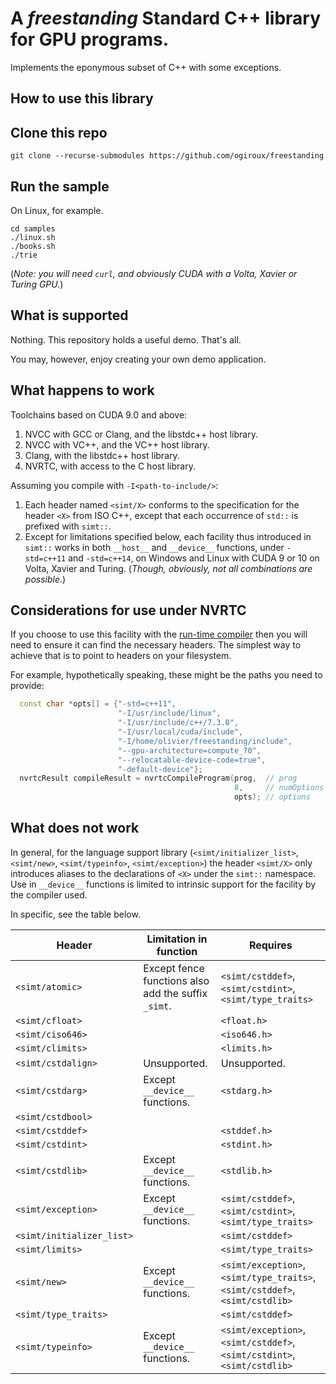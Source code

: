 # A _freestanding_ Standard C++ library for GPU programs.

Implements the eponymous subset of C++ with some exceptions.

## How to use this library

## Clone this repo

```
git clone --recurse-submodules https://github.com/ogiroux/freestanding
```

## Run the sample

On Linux, for example.

```
cd samples
./linux.sh
./books.sh
./trie
```

(_Note: you will need `curl`, and obviously CUDA with a Volta, Xavier or Turing GPU._)

## What is supported

Nothing. This repository holds a useful demo. That's all.

You may, however, enjoy creating your own demo application.

## What happens to work

Toolchains based on CUDA 9.0 and above:
1. NVCC with GCC or Clang, and the libstdc++ host library.
2. NVCC with VC++, and the VC++ host library.
3. Clang, with the libstdc++ host library.
4. NVRTC, with access to the C host library.

Assuming you compile with `-I<path-to-include/>`:
1. Each header named `<simt/X>` conforms to the specification for the header `<X>` from ISO C++, except that each occurrence of `std::` is prefixed with `simt::`.
2. Except for limitations specified below, each facility thus introduced in `simt::` works in both `__host__` and `__device__` functions, under `-std=c++11` and `-std=c++14`, on Windows and Linux with CUDA 9 or 10 on Volta, Xavier and Turing. (_Though, obviously, not all combinations are possible._)

## Considerations for use under NVRTC

If you choose to use this facility with the [run-time compiler](https://docs.nvidia.com/cuda/nvrtc/index.html) then you will need to ensure it can find the necessary headers. The simplest way to achieve that is to point to headers on your filesystem.

For example, hypothetically speaking, these might be the paths you need to provide:

```c++
  const char *opts[] = {"-std=c++11",
                        "-I/usr/include/linux",
                        "-I/usr/include/c++/7.3.0",
                        "-I/usr/local/cuda/include",
                        "-I/home/olivier/freestanding/include",
                        "--gpu-architecture=compute_70",
                        "--relocatable-device-code=true",
                        "-default-device"};
  nvrtcResult compileResult = nvrtcCompileProgram(prog,  // prog
                                                  8,     // numOptions
                                                  opts); // options
```

## What does not work

In general, for the language support library (`<simt/initializer_list>`, `<simt/new>`, `<simt/typeinfo>`, `<simt/exception>`) the header `<simt/X>` only introduces aliases to the declarations of `<X>` under the `simt::` namespace. Use in `__device__` functions is limited to intrinsic support for the facility by the compiler used.
  
In specific, see the table below.

| Header | Limitation in function | Requires | 
| ----------------------- | ------------------------------------------------------------ | ------------------------------------------------------------ |
| `<simt/atomic>`           | Except fence functions also add the suffix `_simt`. | `<simt/cstddef>`, `<simt/cstdint>`, `<simt/type_traits>`           |
| `<simt/cfloat>`           |                                                              | `<float.h>`                                                    |
| `<simt/ciso646>`          |                                                              | `<iso646.h>`                                                   |
| `<simt/climits>`          |                                                              | `<limits.h>`                                                   |
| `<simt/cstdalign>`        | Unsupported.                                                | Unsupported.                                                 |
| `<simt/cstdarg>`          | Except `__device__` functions.                                            | `<stdarg.h>`                                                   |
| `<simt/cstdbool>`         |                                                              |                                                              |
| `<simt/cstddef>`          |                                                              | `<stddef.h>`                                                   |
| `<simt/cstdint>`          |                                                              | `<stdint.h>`                                                   |
| `<simt/cstdlib>`          | Except `__device__` functions.                                            | `<stdlib.h>`                                                   |
| `<simt/exception>`        | Except `__device__` functions.                                            | `<simt/cstddef>`, `<simt/cstdint>`, `<simt/type_traits>`           |
| `<simt/initializer_list>` |                                                              | `<simt/cstddef>`                                               |
| `<simt/limits>`           |                                                              | `<simt/type_traits>`                                           |
| `<simt/new>`              | Except `__device__` functions.                                            | `<simt/exception>`, `<simt/type_traits>`, `<simt/cstddef>`, `<simt/cstdlib>` |
| `<simt/type_traits>`      |                                                              | `<simt/cstddef>`                                               |
| `<simt/typeinfo>`         | Except `__device__` functions.                                            | `<simt/exception>`, `<simt/cstddef>`, `<simt/cstdint>`, `<simt/cstdlib>` |
